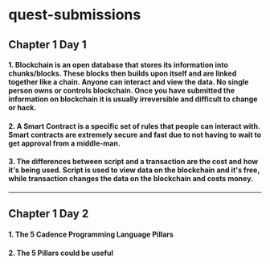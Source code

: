 # quest-submissions

## Chapter 1 Day 1

#### 1. Blockchain is an open database that stores its information into chunks/blocks. These blocks then builds upon itself and are linked together like a chain. Anyone can interact and view the data. No single person owns or controls blockchain. Once you have submitted the information on blockchain it is usually irreversible and difficult to change or hack.

#### 2. A Smart Contract is a specific set of rules that people can interact with. Smart contracts are extremely secure and fast due to not having to wait to get approval from a middle-man.

#### 3. The differences between script and a transaction are the cost and how it's being used. Script is used to view data on the blockchain and it's free, while transaction changes the data on the blockchain and costs money.

-----------------------------------------------------------------------------------------------------------------------

## Chapter 1 Day 2

#### 1. The 5 Cadence Programming Language Pillars

#### 2. The 5 Pillars could be useful
